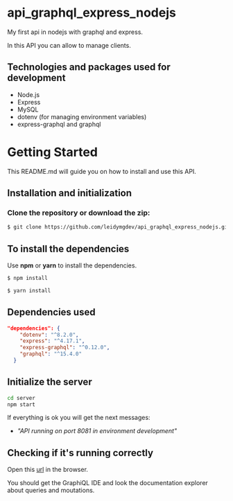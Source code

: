 # api_graphql_express_nodejs

My first api in nodejs with graphql and express.

In this API you can allow to manage clients.

## Technologies and packages used for development

- Node.js
- Express
- MySQL
- dotenv (for managing environment variables)
- express-graphql and graphql

# Getting Started

This README.md will guide you on how to install and use this API.

## Installation and initialization

### Clone the repository or download the zip:

```bash
$ git clone https://github.com/leidymgdev/api_graphql_express_nodejs.git
```

## To install the dependencies

Use **npm** or **yarn** to install the dependencies.

```bash
$ npm install
```

```bash
$ yarn install
```

## Dependencies used

```json
"dependencies": {
    "dotenv": "^8.2.0",
    "express": "^4.17.1",
    "express-graphql": "^0.12.0",
    "graphql": "^15.4.0"
  }
```

## Initialize the server

```bash
cd server
npm start
```

If everything is ok you will get the next messages:

- _"API running on port 8081 in environment development"_

## Checking if it's running correctly

Open this [url](http://localhost:8081/graphql) in the browser.

You should get the GraphiQL IDE and look the documentation explorer about queries and moutations.
